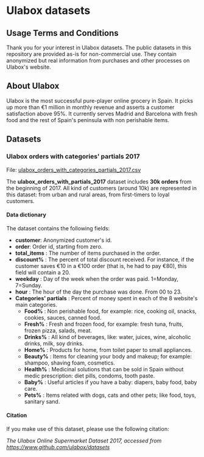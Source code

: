 # Ulabox datasets

## Usage Terms and Conditions
Thank you for your interest in Ulabox datasets.
The public datasets in this repository are provided as-is for non-commercial use.
They contain anonymized but real information from purchases and other processes on Ulabox's website.

## About Ulabox
Ulabox is the most successful pure-player online grocery in Spain. It picks up more than €1 million in monthly revenue and asserts a customer satisfaction above 95%. It currently serves Madrid and Barcelona with fresh food and the rest of Spain's peninsula with non perishable items.

## Datasets
### Ulabox orders with categories' partials 2017
File: [ulabox_orders_with_categories_partials_2017.csv](https://github.com/ulabox/datasets/blob/master/data/ulabox_orders_with_categories_partials_2017.csv)

The __ulabox_orders_with_partials_2017__ dataset includes __30k orders__ from the beginning of 2017. All kind of customers (around 10k) are represented in this dataset: from urban and rural areas, from first-timers to loyal customers.

#### Data dictionary
The dataset contains the following fields:
* __customer__: Anonymized customer's id.
* __order__: Order id, starting from zero.
* __total_items__ : The number of items purchased in the order.
* __discount%__ : The percent of total discount received. For instance, if the customer saves €10 in a €100 order (that is, he had to pay €80), this field will contain a 20.
* __weekday__ : Day of the week when the order was paid. 1=Monday, 7=Sunday.
* __hour__ : The hour of the day the purchase was done. From 00 to 23.
* __Categories' partials__ : Percent of money spent in each of the 8 website's main categories.
  * __Food%__ : Non perishable food, for example: rice, cooking oil, snacks, cookies, sauces, canned food.
  * __Fresh%__ : Fresh and frozen food, for example: fresh tuna, fruits, frozen pizza, salads, meat.
  * __Drinks%__ : All kind of beverages, like: water, juices, wine, alcoholic drinks, milk, soy drinks.
  * __Home%__ : Products for home, from toilet paper to small appliances.
  * __Beauty%__ : Items for cleaning your body and makeup; for example: shampoo, shaving foam, cosmetics.
  * __Health%__ : Medicinal solutions that can be sold in Spain without medic prescription: diet pills, condoms, tooth paste.
  * __Baby%__ : Useful articles if you have a baby: diapers, baby food, baby care.
  * __Pets%__ : Items related with dogs, cats and other pets; like food, toys, sanitary sand.

#### Citation
If you make use of this dataset, please use the following citation:

_The Ulabox Online Supermarket Dataset 2017, accessed from https://www.github.com/ulabox/datasets_

